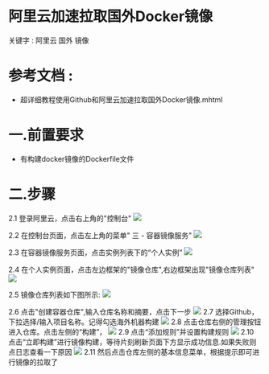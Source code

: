 # 阿里云加速拉取国外Docker镜像

关键字 : 阿里云 国外 镜像

# 参考文档 :
- 超详细教程使用Github和阿里云加速拉取国外Docker镜像.mhtml


# 一.前置要求
- 有构建docker镜像的Dockerfile文件

# 二.步骤
2.1 登录阿里云，点击右上角的"控制台"
![](1-登录阿里云.png)

2.2 在控制台页面，点击左上角的菜单" 三 - 容器镜像服务"
![](2.点击容器镜像服务.png)

2.3 在容器镜像服务页面，点击实例列表下的“个人实例”
![](3.点击个人实例.png)

2.4 在个人实例页面，点击左边框架的"镜像仓库",右边框架出现"镜像仓库列表"
![](4.点击镜像仓库.png)

2.5 镜像仓库列表如下图所示:
![](5.镜像仓库列表.png)

2.6 点击"创建容器仓库",输入仓库名称和摘要，点击下一步
![](6..创建镜像仓库-1.jpg)
2.7 选择Github，下拉选择/输入项目名称。记得勾选海外机器构建
![](6..创建镜像仓库-2.jpg)
2.8 点击仓库右侧的管理按钮进入仓库。点击左侧的“构建”，
![](7.构建规则设置.jpg)
2.9 点击“添加规则”并设置构建规则
![](8.添加构建规则.jpg)
2.10 点击“立即构建”进行镜像构建，等待片刻刷新页面下方显示成功信息.如果失败则点日志查看一下原因
![](9.构建规则列表.jpg)
2.11 然后点击仓库左侧的基本信息菜单，根据提示即可进行镜像的拉取了

